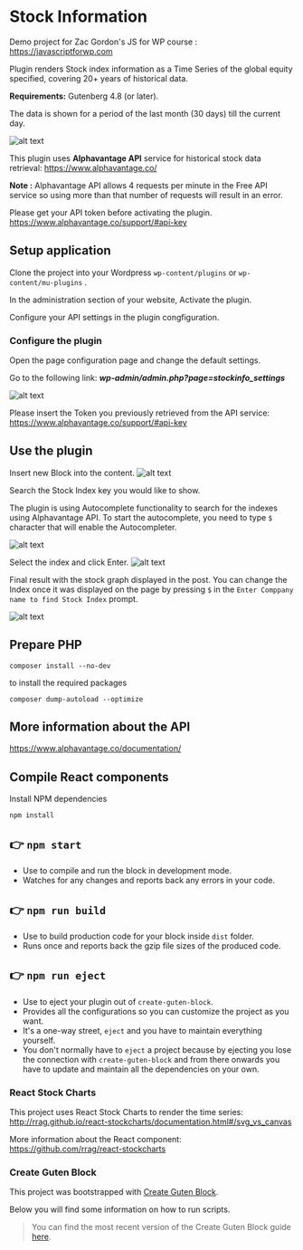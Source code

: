 # Stock Information
Demo project for Zac Gordon's JS for WP course : https://javascriptforwp.com

Plugin renders Stock index information as a Time Series of the global equity specified, covering 20+ years of historical data.

__Requirements:__ Gutenberg 4.8 (or later).

The data is shown for a period of the last month (30 days) till the current day.

![alt text](.github/screenshots/stock_info_display.png?raw=true "Configure settings for the Stock Information plugin")

This plugin uses __Alphavantage API__ service for historical stock data retrieval:
https://www.alphavantage.co/

__Note :__ Alphavantage API allows 4 requests per minute in the Free API service so using more than that number of requests will result in an error.  


Please get your API token before activating the plugin. 
https://www.alphavantage.co/support/#api-key

 

## Setup application
Clone the project into your Wordpress `wp-content/plugins` or `wp-content/mu-plugins` .

In the administration section of your website, Activate the plugin.

Configure your API settings in the plugin congfiguration.

### Configure the plugin

Open the page configuration page and change the default settings.

Go to the following link: __*wp-admin/admin.php?page=stockinfo_settings*__

![alt text](.github/screenshots/configuration.png?raw=true "Configure settings for the Stock Information plugin")

Please insert the Token you previously retrieved from the API service:
https://www.alphavantage.co/support/#api-key


## Use the plugin
Insert new Block into the content.
![alt text](.github/screenshots/insert.png?raw=true "Insert Stock Info plugin into the post")

Search the Stock Index key you would like to show.

The plugin is using Autocomplete functionality to search for the indexes using Alphavantage API. To start the autocomplete, you need to type `$` character that will enable the Autocompleter.

![alt text](.github/screenshots/enter_search.png?raw=true "Search for the stock index")

Select the index and click Enter.
![alt text](.github/screenshots/pick_index_3.png?raw=true "Select index you would like to show")

Final result with the stock graph displayed in the post.
You can change the Index once it was displayed on the page by pressing `$` in the `Enter Comppany name to find Stock Index` prompt.

![alt text](.github/screenshots/show_index.png?raw=true "Select index you would like to show")

## Prepare PHP

`composer install --no-dev`

to install the required packages

`composer dump-autoload --optimize`

## More information about the API

https://www.alphavantage.co/documentation/


## Compile React components

Install NPM dependencies

`npm install`

## 👉  `npm start`
- Use to compile and run the block in development mode.
- Watches for any changes and reports back any errors in your code.

## 👉  `npm run build`
- Use to build production code for your block inside `dist` folder.
- Runs once and reports back the gzip file sizes of the produced code.

## 👉  `npm run eject`
- Use to eject your plugin out of `create-guten-block`.
- Provides all the configurations so you can customize the project as you want.
- It's a one-way street, `eject` and you have to maintain everything yourself.
- You don't normally have to `eject` a project because by ejecting you lose the connection with `create-guten-block` and from there onwards you have to update and maintain all the dependencies on your own.


### React Stock Charts
This project uses React Stock Charts to render the time series: http://rrag.github.io/react-stockcharts/documentation.html#/svg_vs_canvas

More information about the React component: https://github.com/rrag/react-stockcharts


### Create Guten Block 

This project was bootstrapped with [Create Guten Block](https://github.com/ahmadawais/create-guten-block).

Below you will find some information on how to run scripts.

>You can find the most recent version of the Create Guten Block guide [here](https://github.com/ahmadawais/create-guten-block).

